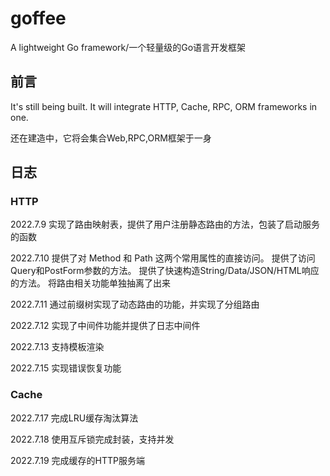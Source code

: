 # goffee
A lightweight Go framework/一个轻量级的Go语言开发框架

## 前言
It's still being built.
It will integrate HTTP, Cache, RPC, ORM frameworks in one.

还在建造中，它将会集合Web,RPC,ORM框架于一身


## 日志

### HTTP

2022.7.9 实现了路由映射表，提供了用户注册静态路由的方法，包装了启动服务的函数

2022.7.10 提供了对 Method 和 Path 这两个常用属性的直接访问。
提供了访问Query和PostForm参数的方法。
提供了快速构造String/Data/JSON/HTML响应的方法。
将路由相关功能单独抽离了出来

2022.7.11 通过前缀树实现了动态路由的功能，并实现了分组路由

2022.7.12 实现了中间件功能并提供了日志中间件

2022.7.13 支持模板渲染

2022.7.15 实现错误恢复功能

### Cache

2022.7.17 完成LRU缓存淘汰算法

2022.7.18 使用互斥锁完成封装，支持并发

2022.7.19 完成缓存的HTTP服务端